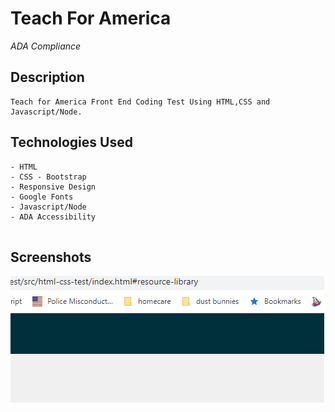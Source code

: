 # Teach For America 

*ADA Compliance*
## Description

```
Teach for America Front End Coding Test Using HTML,CSS and Javascript/Node.

```

## Technologies Used

```
- HTML
- CSS - Bootstrap 
- Responsive Design 
- Google Fonts
- Javascript/Node
- ADA Accessibility


```

## Screenshots
![teach-for-america](teach-for-america.gif)
```

